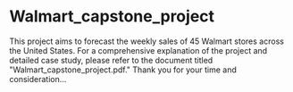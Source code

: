 # Walmart_capstone_project


This project aims to forecast the weekly sales of 45 Walmart stores across the United States. For a comprehensive explanation of the project and detailed case study, please refer to the document titled "Walmart_capstone_project.pdf." Thank you for your time and consideration...
